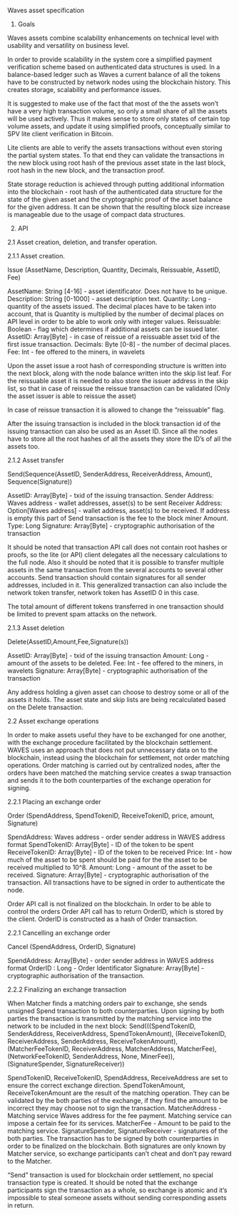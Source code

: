 ﻿Waves asset specification




1. Goals


Waves assets combine scalability enhancements on technical level with usability and versatility on business level. 


In order to provide scalability in the system core a simplified payment verification scheme based on authenticated data structures is used.  In a balance-based ledger such as Waves a current balance of all the tokens have to be constructed by network nodes using the blockchain history. This  creates storage, scalability and performance issues.


It is suggested to make use of the fact that most of the the assets won’t have a very high transaction volume, so only a small share of all the assets will be used actively.  Thus it makes sense to store only states of certain top volume assets, and update it using simplified proofs, conceptually similar to SPV lite client verification in Bitcoin.

 
Lite clients are able to verify the assets transactions without even storing the partial system states.
To that end they can validate the transactions in the new block using root hash of the previous asset state in the last block, root hash in the new block, and the transaction proof.


State storage reduction is achieved through putting additional information into the blockchain - root hash of the authenticated data structure for the state of the given asset and the cryptographic proof of the asset balance for the given address. It can be shown that the resulting block size increase is manageable due to the usage of compact data structures.


2. API


2.1  Asset creation, deletion, and transfer operation.


2.1.1 Asset creation.


Issue (AssetName, Description, Quantity, Decimals, Reissuable, AssetID, Fee) 


AssetName: String [4-16] - asset identificator. Does not have to be unique.
Description: String [0-1000] -  asset description text. 
Quantity: Long - quantity of the assets issued. The decimal places have to be taken into account, that is Quantity is multiplied by the number of decimal places on API level in order to be able to work only with integer values.
Reissuable: Boolean - flag which determines if additional assets can be issued later.
AssetID: Array[Byte] - in case of reissue of a reissuable asset txid of the first issue transaction.
Decimals: Byte [0-8] - the number of decimal places. 
Fee: Int - fee offered  to the miners, in wavelets


Upon the asset issue a root hash of corresponding structure is written into the next block, along with the node balance written into the skip list leaf. For the reissuable asset it is needed to also store the issuer address in the skip list, so that in case of reissue the reissue transaction can be validated (Only the asset issuer is able to reissue the asset)


In case of reissue transaction it is allowed to change the “reissuable” flag.


After the issuing transaction is included in the block transaction id of the issuing transaction can also be used as an Asset ID. Since all the nodes have to store all the root hashes of all the assets they store the ID’s of all the assets too.


2.1.2 Asset transfer


Send(Sequence(AssetID, SenderAddress, ReceiverAddress, Amount), Sequence(Signature))


AssetID: Array[Byte] - txid of the issuing transaction.
Sender Address: Waves address - wallet addresses, asset(s) to be sent
Receiver Address: Option[Waves address] - wallet address, asset(s) to be received. If address is empty this part of Send transaction is the fee to the block miner
Amount. Type: Long
Signature: Array[Byte] -  cryptographic authorisation of the transaction


It should be noted that transaction API call does not contain root hashes or proofs, so the lite (or API) client delegates all the necessary calculations to the full node. Also it should be noted that it is possible to transfer multiple assets in the same transaction from the several accounts to several other accounts. Send transaction should contain signatures for all sender addresses, included in it. This generalized transaction can also include the network token transfer, network token has AssetID 0 in this case.


The total amount of different tokens transferred in one transaction should be limited to prevent spam attacks on the network.


2.1.3 Asset deletion


Delete(AssetID,Amount,Fee,Signature(s))


AssetID: Array[Byte] - txid of the issuing transaction
Amount: Long - amount of the assets to be deleted.
Fee: Int - fee offered  to the miners, in wavelets
Signature: Array[Byte] -  cryptographic authorisation of the transaction


Any address holding a given asset can choose to destroy some or all of the assets it holds.
The asset state and skip lists are being recalculated based on the Delete transaction.


2.2 Asset exchange operations


In order to make assets useful they have to be exchanged for one another, with the exchange procedure facilitated by the blockchain settlement. WAVES uses an approach that does not put unnecessary data on to the blockchain, instead using the blockchain for settlement, not order matching operations. Order matching is carried out by centralized nodes, after the orders have been matched the matching service creates a swap transaction and sends it to the both counterparties of the exchange operation for signing.


2.2.1 Placing an exchange order


Order (SpendAddress, SpendTokenID, ReceiveTokenID, price, amount, Signature)


SpendAddress: Waves address - order sender address in WAVES address format
SpendTokenID: Array[Byte] - ID of the token to be spent
ReceiveTokenID: Array[Byte] - ID of the token to be received
Price: Int - how much of the asset to be spent should be paid for the the asset to be received multiplied to 10^8.
Amount: Long - amount of the asset to be received.
Signature: Array[Byte] -  cryptographic authorisation of the transaction. All transactions have to be signed in order to authenticate the node.  


Order API call is not finalized on the blockchain. In order to be able to control the orders Order API call has to return OrderID, which is stored by the client. OrderID is constructed as a hash of Order transaction.


2.2.1 Cancelling an exchange order


Cancel (SpendAddress, OrderID, Signature)


SpendAddress: Array[Byte] - order sender address in WAVES address format
OrderID : Long - Order Identificator
Signature: Array[Byte] -  cryptographic authorisation of the transaction. 




2.2.2 Finalizing an exchange transaction


When Matcher finds a matching orders pair to exchange, she sends unsigned Spend transaction to both counterparties. Upon signing by both parties the transaction is transmitted by the matching service into the network to be included in the next block:
Send(((SpendTokenID, SenderAddress, ReceiverAddress, SpendTokenAmount), (ReceiveTokenID, ReceiverAddress, SenderAddress, ReceiveTokenAmount), (MatcherFeeTokenID, ReceiverAddress, MatcherAddress, MatcherFee), (NetworkFeeTokenID, SenderAddress, None, MinerFee)), (SignatureSpender, SignatureReceiver))


SpendTokenID, ReceiveTokenID, SpendAddress, ReceiveAddress  are set to ensure the correct exchange direction.
SpendTokenAmount, ReceiveTokenAmount  are the result of the matching operation. They can be validated by the both parties of the exchange, if they find the amount to be incorrect they may choose not to sign the transaction.
MatcherAddress - Matching service Waves address for the fee payment. Matching service can impose a certain fee for its services.
MatcherFee - Amount to be paid to the matching service.
SignatureSpender, SignatureReceiver - signatures of the both parties. The transaction has to be signed by both counterparties in order to be finalized on the blockchain. Both signatures are only known by Matcher service, so exchange participants can’t cheat and don’t pay reward to the Matcher.


“Send” transaction is used for blockchain order settlement, no special transaction type is created. It should be noted that the exchange participants sign the transaction as a whole, so exchange is atomic and it’s impossible to steal someone assets without sending corresponding assets in return.

